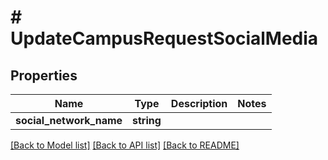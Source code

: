 # # UpdateCampusRequestSocialMedia

## Properties

Name | Type | Description | Notes
------------ | ------------- | ------------- | -------------
**social_network_name** | **string** |  |

[[Back to Model list]](../../README.md#models) [[Back to API list]](../../README.md#endpoints) [[Back to README]](../../README.md)
